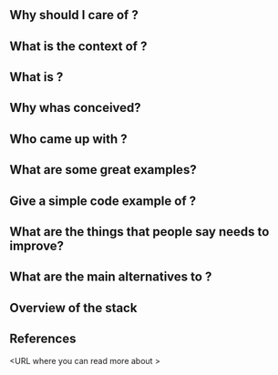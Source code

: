 # <Concept>

## Why should I care of <Concept>?

## What is the context of <Concept>?

## What is <Concept>?

## Why whas <Concept> conceived?

## Who came up with <Concept>?

## What are some great <Concept> examples?

## Give a simple code example of <Concept>?

## What are the things that people say <Concept> needs to improve?

## What are the main alternatives to <Concept>?

## Overview of the <Concept> stack

## References

<URL where you can read more about <Concept>>
